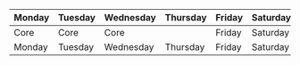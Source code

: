 | Monday | Tuesday | Wednesday | Thursday | Friday | Saturday | Sunday |  
| ---- | ---- | ---- | ---- | ---- | ---- | ---- |  
| Core | Core | Core |  | Friday | Saturday | Sunday |
| Monday | Tuesday | Wednesday | Thursday | Friday | Saturday | Sunday || Monday | Tuesday | Wednesday | Thursday | Friday | Saturday | Sunday |